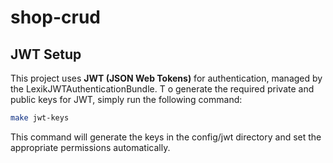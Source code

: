 # shop-crud


## **JWT Setup**
This project uses **JWT (JSON Web Tokens)** for authentication, 
managed by the LexikJWTAuthenticationBundle. T
o generate the required private and public keys for JWT, simply run the following command:

```bash
make jwt-keys
```

This command will generate the keys in the config/jwt directory and set the appropriate permissions automatically.

